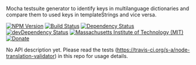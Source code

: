 Mocha testsuite generator to identify keys in multilanguage dictionaries and compare them to used keys in templateStrings and vice versa.  


[![NPM Version](http://img.shields.io/npm/v/node-translation-validator.svg)](https://www.npmjs.org/package/node-translation-validator)
[![Build Status](https://travis-ci.org/s-a/node-translation-validator.svg)](https://travis-ci.org/s-a/node-translation-validator)
[![Dependency Status](https://david-dm.org/s-a/node-translation-validator.svg)](https://david-dm.org/s-a/node-translation-validator)
[![devDependency Status](https://david-dm.org/s-a/node-translation-validator/dev-status.svg)](https://david-dm.org/s-a/node-translation-validator#info=devDependencies)
[![Massachusetts Institute of Technology (MIT)](https://s-a.github.io/license/img/mit.svg)](/LICENSE.md#mit)
[![Donate](http://s-a.github.io/donate/donate.svg)](http://s-a.github.io/donate/)


No API description yet. Please read the tests (https://travis-ci.org/s-a/node-translation-validator) in this repo for usage details.